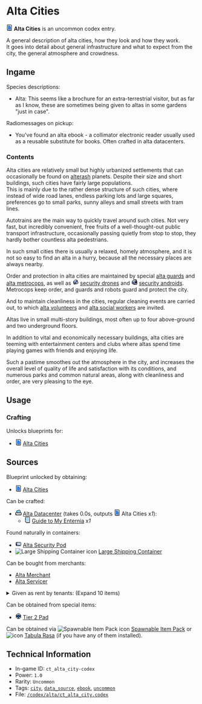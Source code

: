 # Alta Cities

<img src="https://raw.githubusercontent.com/Ceterai/Enternia/main/codex/alta/ebook/security.png" alt="Alta Cities icon" loading="lazy" width="auto" height="16px"/> **Alta Cities** is an uncommon codex entry.

A general description of alta cities, how they look and how they work.  
It goes into detail about general infrastructure and what to expect from the city, the general atmosphere and crowdness.

## Ingame

Species descriptions:

- Alta: This seems like a brochure for an extra-terrestrial visitor, but as far as I know, these are sometimes being given to altas in some gardens "just in case".

Radiomessages on pickup:

- You've found an alta ebook - a collimator electronic reader usually used as a reusable substitute for books. Often crafted in alta datacenters.

### Contents

Alta cities are relatively small but highly urbanized settlements that can occasionally be found on [alterash](https://ceterai.github.io/MyEnternia/Wiki/Tags/Alterash) planets. Despite their size and short buildings, such cities have fairly large populations.  
This is mainly due to the rather dense structure of such cities, where instead of wide road lanes, endless parking lots and large squares, preferences go to small parks, sunny alleys and small streets with tram lines.

Autotrains are the main way to quickly travel around such cities. Not very fast, but incredibly convenient, free fruits of a well-thought-out public transport infrastructure, occasionally passing quietly from stop to stop, they hardly bother countless alta pedestrians.

In such small cities there is usually a relaxed, homely atmosphere, and it is not so easy to find an alta in a hurry, because all the necessary places are always nearby.

Order and protection in alta cities are maintained by special [alta guards](https://ceterai.github.io/MyEnternia/Wiki/AltaGuard) and [alta metrocops](https://ceterai.github.io/MyEnternia/Wiki/AltaMetrocop), as well as <img src="https://raw.githubusercontent.com/Ceterai/Enternia/main/items/active/alta/spawners/drones/security.png" alt="Security Drone icon" loading="lazy" width="auto" height="16px"/> [security drones](https://ceterai.github.io/MyEnternia/Wiki/SecurityDrone) and <img src="https://raw.githubusercontent.com/Ceterai/Enternia/main/items/active/alta/spawners/androids/security.png" alt="Security Android icon" loading="lazy" width="auto" height="16px"/> [security androids](https://ceterai.github.io/MyEnternia/Wiki/SecurityAndroid).  
Metrocops keep order, and guards and robots guard and protect the city.

And to maintain cleanliness in the cities, regular cleaning events are carried out, to which [alta volunteers](https://ceterai.github.io/MyEnternia/Wiki/altavolunteers) and [alta social workers](https://ceterai.github.io/MyEnternia/Wiki/AltaSocialWorker) are invited.

Altas live in small multi-story buildings, most often up to four above-ground and two underground floors.

In addition to vital and economically necessary buildings, alta cities are teeming with entertainment centers and clubs where altas spend time playing games with friends and enjoying life.

Such a pastime smoothes out the atmosphere in the city, and increases the overall level of quality of life and satisfaction with its conditions, and numerous parks and common natural areas, along with cleanliness and order, are very pleasing to the eye.

## Usage

### Crafting

Unlocks blueprints for:

- <img src="https://raw.githubusercontent.com/Ceterai/Enternia/main/codex/alta/ebook/security.png" alt="Alta Cities icon" loading="lazy" width="auto" height="16px"/> [Alta Cities](https://ceterai.github.io/MyEnternia/Wiki/AltaCities)

## Sources

Blueprint unlocked by obtaining:

- <img src="https://raw.githubusercontent.com/Ceterai/Enternia/main/codex/alta/ebook/security.png" alt="Alta Cities icon" loading="lazy" width="auto" height="16px"/> [Alta Cities](https://ceterai.github.io/MyEnternia/Wiki/AltaCities)

Can be crafted:

- ![ ](https://raw.githubusercontent.com/Ceterai/Enternia/main/objects/alta/crafting/datacenter/icon.png) [Alta Datacenter](https://ceterai.github.io/MyEnternia/Wiki/AltaDatacenter) (takes 0.0s, outputs <img src="https://raw.githubusercontent.com/Ceterai/Enternia/main/codex/alta/ebook/security.png" alt="Alta Cities icon" loading="lazy" width="auto" height="16px"/> Alta Cities x*1*):
  - <img src="https://raw.githubusercontent.com/Ceterai/Enternia/main/codex/alta/ebook/basic.png" alt="Guide to My Enternia icon" loading="lazy" width="auto" height="16px"/> [Guide to My Enternia](https://ceterai.github.io/MyEnternia/Wiki/GuidetoMyEnternia) x*1*

Found naturally in containers:

- <img src="https://raw.githubusercontent.com/Ceterai/Enternia/main/objects/alta/security/pod/icon.png" alt="Alta Security Pod icon" loading="lazy" width="auto" height="16px"/> [Alta Security Pod](https://ceterai.github.io/MyEnternia/Wiki/AltaSecurityPod)
- <img src="https://starbounder.org/mediawiki/images/e/e4/Large_Shipping_Container.png" alt="Large Shipping Container icon" loading="lazy" width="30px" height="12px"/> [Large Shipping Container](https://starbounder.org/Large_Shipping_Container)

Can be bought from merchants:

- [Alta Merchant](https://ceterai.github.io/MyEnternia/Wiki/AltaMerchant)
- [Alta Servicer](https://ceterai.github.io/MyEnternia/Wiki/AltaServicer)

<details markdown="1"><summary>Given as rent by tenants: (Expand 10 items)</summary>

- [Alta Administrator](https://ceterai.github.io/MyEnternia/Wiki/AltaAdministrator)
- [Alta Collectioner](https://ceterai.github.io/MyEnternia/Wiki/AltaCollectioner)
- [Alta Executive](https://ceterai.github.io/MyEnternia/Wiki/AltaExecutive)
- [Alta Official](https://ceterai.github.io/MyEnternia/Wiki/AltaOfficial)
- [Alta Princess](https://ceterai.github.io/MyEnternia/Wiki/AltaPrincess)
- [Alta Representative](https://ceterai.github.io/MyEnternia/Wiki/AltaRepresentative)
- [Alta Security Commander](https://ceterai.github.io/MyEnternia/Wiki/AltaSecurityCommander)
- [Alta Security Officer](https://ceterai.github.io/MyEnternia/Wiki/AltaSecurityOfficer)
- [EDS Commander](https://ceterai.github.io/MyEnternia/Wiki/EDSCommander)
- [EDS Officer](https://ceterai.github.io/MyEnternia/Wiki/EDSOfficer)

</details>

Can be obtained from special items:

- <img src="https://raw.githubusercontent.com/Ceterai/Enternia/main/items/active/alta/loot/tier2.png" alt="Tier 2 Pad icon" loading="lazy" width="auto" height="16px"/> [Tier 2 Pad](https://ceterai.github.io/MyEnternia/Wiki/Tier2Pad)

Can be obtained via <img src="https://raw.githubusercontent.com/Silverfeelin/Starbound-SpawnableItemPack/master/interface/sip/iconSmall.png" alt="Spawnable Item Pack icon" width="18" height="14"/> [Spawnable Item Pack](https://steamcommunity.com/sharedfiles/filedetails/?id=733665104) or <img src="https://steamuserimages-a.akamaihd.net/ugc/263843960696222713/3EC9A7C005541F7D577EBCB8C5736B4EFC9973D6/" alt="icon" width="8" height="12"/> [Tabula Rasa](https://community.playstarbound.com/resources/the-tabula-rasa.3222/) (if you have any of them installed).

## Technical Information

- In-game ID: `ct_alta_city-codex`
- Power: `1.0`
- Rarity: `Uncommon`
- Tags: [`city`](https://ceterai.github.io/MyEnternia/Wiki/Tags/City), [`data_source`](https://ceterai.github.io/MyEnternia/Wiki/Tags/DataSource), [`ebook`](https://ceterai.github.io/MyEnternia/Wiki/Tags/Ebook), [`uncommon`](https://ceterai.github.io/MyEnternia/Wiki/Tags/Uncommon)
- File: [`/codex/alta/ct_alta_city.codex`](https://github.com/Ceterai/Enternia/blob/main/codex/alta/ct_alta_city.codex)

